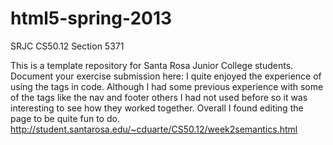 html5-spring-2013
=================

SRJC CS50.12 Section 5371

This is a template repository for Santa Rosa Junior College students.
Document your exercise submission here:
I quite enjoyed the experience of using the tags in code. Although I had some previous experience with some of the tags like the nav and footer others I had not used before so it was interesting to see how they worked together. Overall I found editing the page to be quite fun to do.
http://student.santarosa.edu/~cduarte/CS50.12/week2semantics.html
